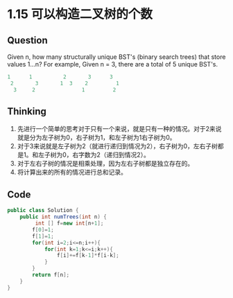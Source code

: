 # 1.15 可以构造二叉树的个数

## Question
Given n, how many structurally unique BST's (binary search trees) that store values 1...n?
For example,
Given n = 3, there are a total of 5 unique BST's.

```java
1      1          2       3      3
 2       3       1  3    2         1
  3     2               1         2

```

## Thinking
1. 先进行一个简单的思考对于只有一个来说，就是只有一种的情况。对于2来说就是分为左子树为0，右子树为1，和左子树为1右子树为0。
2. 对于3来说就是左子树为2（就进行递归到情况为2），右子树为0，左右子树都是1。和左子树为0，右字数为2（递归到情况2）。
3. 对于左右子树的情况是相乘处理，因为左右子树都是独立存在的。
4. 将计算出来的所有的情况进行总和记录。

## Code
```java
public class Solution {
    public int numTrees(int n) {
         int [] f=new int[n+1];
        f[0]=1;
        f[1]=1;
        for(int i=2;i<=n;i++){
            for(int k=1;k<=i;k++){
                f[i]+=f[k-1]*f[i-k];
            }
        }
        return f[n];
    }
}
```

